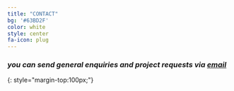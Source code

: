 ```yaml
---
title: "CONTACT"
bg: '#63BD2F'
color: white
style: center
fa-icon: plug
---
```



###  *you can send general enquiries and project requests via [*email*](test@gmail.com)*
{: style="margin-top:100px;"}  

